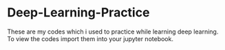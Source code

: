 # Deep-Learning-Practice
These are my codes which i used to practice while learning deep learning. To view the codes import them into your jupyter notebook.
